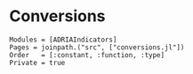 # Conversions

```@autodocs
Modules = [ADRIAIndicators]
Pages = joinpath.("src", ["conversions.jl"])
Order   = [:constant, :function, :type]
Private = true
```
